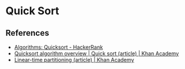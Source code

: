 # Quick Sort


## References

* [Algorithms: Quicksort - HackerRank](https://www.youtube.com/watch?v=SLauY6PpjW4)
* [Quicksort algorithm overview | Quick sort (article) | Khan Academy](https://www.khanacademy.org/computing/computer-science/algorithms/quick-sort/a/overview-of-quicksort)
* [Linear-time partitioning (article) | Khan Academy](https://www.khanacademy.org/computing/computer-science/algorithms/quick-sort/a/linear-time-partitioning)
